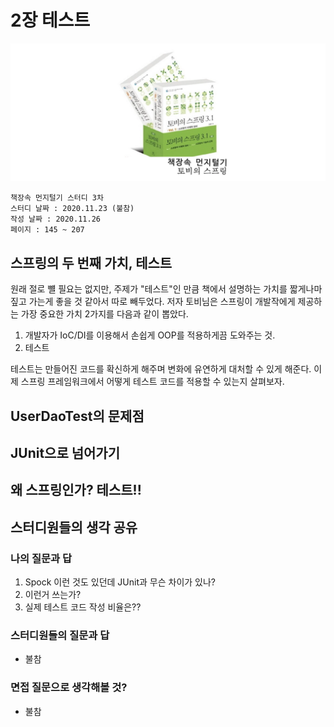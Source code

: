 # 2장 테스트

![logo](./../logo.png)

    책장속 먼지털기 스터디 3차
    스터디 날짜 : 2020.11.23 (불참)
    작성 날짜 : 2020.11.26 
    페이지 : 145 ~ 207


## 스프링의 두 번째 가치, 테스트

원래 절로 뺼 필요는 없지만, 주제가 "테스트"인 만큼 책에서 설명하는 가치를 짧게나마 짚고 가는게 좋을 것 같아서 따로 빼두었다. 저자 토비님은 스프링이 개발작에게 제공하는 가장 중요한 가치 2가지를 다음과 같이 뽑았다.

1. 개발자가 IoC/DI를 이용해서 손쉽게 OOP를 적용하게끔 도와주는 것.
2. 테스트

테스트는 만들어진 코드를 확신하게 해주며 변화에 유연하게 대처할 수 있게 해준다. 이제 스프링 프레임워크에서 어떻게 테스트 코드를 적용할 수 있는지 살펴보자.


## UserDaoTest의 문제점


## JUnit으로 넘어가기


## 왜 스프링인가? 테스트!!


## 스터디원들의 생각 공유

### 나의 질문과 답

1) Spock 이런 것도 있던데 JUnit과 무슨 차이가 있나?
2) 이런거 쓰는가?
3) 실제 테스트 코드 작성 비율은??
   
### 스터디원들의 질문과 답

- 불참

### 면접 질문으로 생각해볼 것?

- 불참